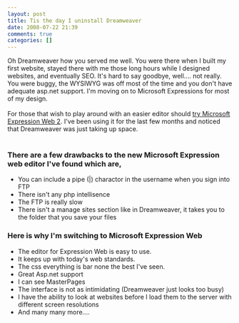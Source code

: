 ```yaml
---
layout: post
title: Tis the day I uninstall Dreamweaver
date: 2008-07-22 21:39
comments: true
categories: []
---
```

Oh Dreamweaver how you served me well. You were there when I built my first website, stayed there with me those long hours while I designed websites, and eventually SEO. It's hard to say goodbye, well.... not really. You were buggy, the WYSIWYG was off most of the time and you don't have adequate asp.net support. I'm moving on to Microsoft Expressions for most of my design.<br /><br />For those that wish to play around with an easier editor should <a href="http://www.microsoft.com/expression/">try Microsoft Expression Web 2</a>. I've been using it for the last few months and noticed that Dreamweaver was just taking up space.<br /><br /><h3>There are a few drawbacks to the new Microsoft Expression web editor I've found which are,</h3><ul><li>You can include a pipe (|) charactor in the username when you sign into FTP</li><li>There isn't any php intellisence</li><li>The FTP is really slow</li><li>There isn't a manage sites section like in Dreamweaver, it takes you to the folder that you save your files</li></ul><h3>Here is why I'm switching to Microsoft Expression Web</h3><ul><li>The editor for Expression Web is easy to use. </li><li>It keeps up with today's web standards. </li><li>The css everything is bar none the best I've seen. </li><li>Great Asp.net support</li><li>I can see MasterPages</li><li>The interface is not as intimidating (Dreamweaver just looks too busy)</li><li>I have the ability to look at websites before I load them to the server with different screen resolutions</li><li>And many many more....</li></ul>
